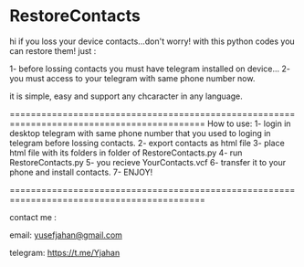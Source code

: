 # RestoreContacts
hi
if you loss your device contacts...don't worry! with this python codes you can restore them!
just :

1- before lossing contacts you must have telegram installed on device...
2- you must access to your telegram with same phone number now.

it is simple, easy and support any chcaracter in any language.

===========================================================================================
How to use:
1- login in desktop telegram with same phone number that you used to loging in telegram before lossing contacts.
2- export contacts as html file
3- place html file with its folders in folder of RestoreContacts.py
4- run RestoreContacts.py
5- you recieve YourContacts.vcf
6- transfer it to your phone and install contacts.
7- ENJOY!

===========================================================================================

contact me :

email:
yusefjahan@gmail.com

telegram:
https://t.me/Yjahan
